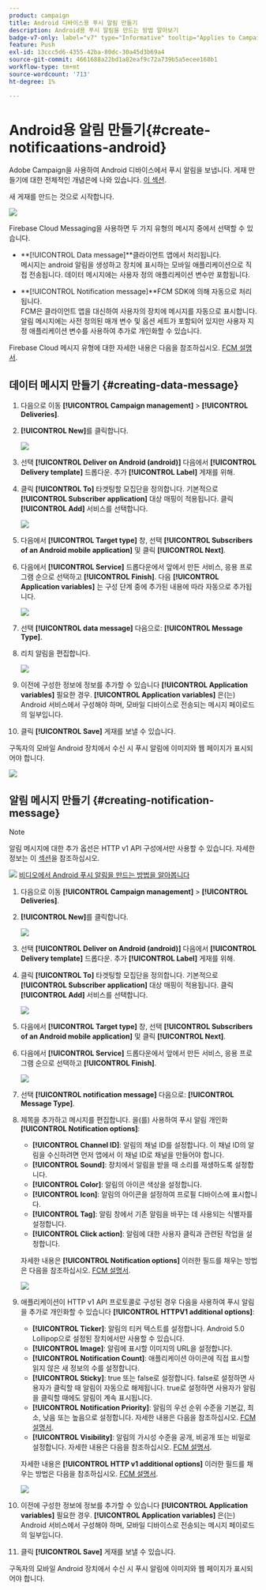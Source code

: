 ```yaml
---
product: campaign
title: Android 디바이스용 푸시 알림 만들기
description: Android용 푸시 알림을 만드는 방법 알아보기
badge-v7-only: label="v7" type="Informative" tooltip="Applies to Campaign Classic v7 only"
feature: Push
exl-id: 13ccc5d6-4355-42ba-80dc-30a45d3b69a4
source-git-commit: 4661688a22bd1a82eaf9c72a739b5a5ecee168b1
workflow-type: tm+mt
source-wordcount: '713'
ht-degree: 1%

---
```


# Android용 알림 만들기{#create-notificaations-android}



Adobe Campaign을 사용하여 Android 디바이스에서 푸시 알림을 보냅니다. 게재 만들기에 대한 전체적인 개념은에 나와 있습니다. [이 섹션](steps-about-delivery-creation-steps.md).

새 게재를 만드는 것으로 시작합니다.

![](assets/nmac_delivery_1.png)

Firebase Cloud Messaging을 사용하면 두 가지 유형의 메시지 중에서 선택할 수 있습니다.

* **[!UICONTROL Data message]**클라이언트 앱에서 처리됩니다.
   <br>메시지는 android 알림을 생성하고 장치에 표시하는 모바일 애플리케이션으로 직접 전송됩니다. 데이터 메시지에는 사용자 정의 애플리케이션 변수만 포함됩니다.

* **[!UICONTROL Notification message]**FCM SDK에 의해 자동으로 처리됩니다.
   <br> FCM은 클라이언트 앱을 대신하여 사용자의 장치에 메시지를 자동으로 표시합니다. 알림 메시지에는 사전 정의된 매개 변수 및 옵션 세트가 포함되어 있지만 사용자 지정 애플리케이션 변수를 사용하여 추가로 개인화할 수 있습니다.

Firebase Cloud 메시지 유형에 대한 자세한 내용은 다음을 참조하십시오. [FCM 설명서](https://firebase.google.com/docs/cloud-messaging/concept-options#notifications_and_data_messages).

## 데이터 메시지 만들기 {#creating-data-message}

1. 다음으로 이동 **[!UICONTROL Campaign management]** > **[!UICONTROL Deliveries]**.

1. **[!UICONTROL New]**&#x200B;를 클릭합니다.

   ![](assets/nmac_android_3.png)

1. 선택 **[!UICONTROL Deliver on Android (android)]** 다음에서 **[!UICONTROL Delivery template]** 드롭다운. 추가 **[!UICONTROL Label]** 게재를 위해.

1. 클릭 **[!UICONTROL To]** 타겟팅할 모집단을 정의합니다. 기본적으로 **[!UICONTROL Subscriber application]** 대상 매핑이 적용됩니다. 클릭 **[!UICONTROL Add]** 서비스를 선택합니다.

   ![](assets/nmac_android_7.png)

1. 다음에서 **[!UICONTROL Target type]** 창, 선택 **[!UICONTROL Subscribers of an Android mobile application]** 및 클릭 **[!UICONTROL Next]**.

1. 다음에서 **[!UICONTROL Service]** 드롭다운에서 앞에서 만든 서비스, 응용 프로그램 순으로 선택하고 **[!UICONTROL Finish]**.
다음 **[!UICONTROL Application variables]** 는 구성 단계 중에 추가된 내용에 따라 자동으로 추가됩니다.

   ![](assets/nmac_android_6.png)

1. 선택 **[!UICONTROL data message]** 다음으로: **[!UICONTROL Message Type]**.

1. 리치 알림을 편집합니다.

   ![](assets/nmac_android_5.png)

1. 이전에 구성한 정보에 정보를 추가할 수 있습니다 **[!UICONTROL Application variables]** 필요한 경우. **[!UICONTROL Application variables]** 은(는) Android 서비스에서 구성해야 하며, 모바일 디바이스로 전송되는 메시지 페이로드의 일부입니다.

1. 클릭 **[!UICONTROL Save]** 게재를 보낼 수 있습니다.

구독자의 모바일 Android 장치에서 수신 시 푸시 알림에 이미지와 웹 페이지가 표시되어야 합니다.

![](assets/nmac_android_4.png)

## 알림 메시지 만들기 {#creating-notification-message}

>[!NOTE]
>
>알림 메시지에 대한 추가 옵션은 HTTP v1 API 구성에서만 사용할 수 있습니다. 자세한 정보는 이 [섹션](configuring-the-mobile-application-android.md#android-service-httpv1)을 참조하십시오.

![](assets/do-not-localize/how-to-video.png) [비디오에서 Android 푸시 알림을 만드는 방법을 알아봅니다](https://experienceleague.adobe.com/docs/campaign-classic-learn/getting-started-with-push-notifications-for-android/configuring-and-sending-push-notifications.html#additional-resources)

1. 다음으로 이동 **[!UICONTROL Campaign management]** > **[!UICONTROL Deliveries]**.

1. **[!UICONTROL New]**&#x200B;를 클릭합니다.

   ![](assets/nmac_android_3.png)

1. 선택 **[!UICONTROL Deliver on Android (android)]** 다음에서 **[!UICONTROL Delivery template]** 드롭다운. 추가 **[!UICONTROL Label]** 게재를 위해.

1. 클릭 **[!UICONTROL To]** 타겟팅할 모집단을 정의합니다. 기본적으로 **[!UICONTROL Subscriber application]** 대상 매핑이 적용됩니다. 클릭 **[!UICONTROL Add]** 서비스를 선택합니다.

   ![](assets/nmac_android_7.png)

1. 다음에서 **[!UICONTROL Target type]** 창, 선택 **[!UICONTROL Subscribers of an Android mobile application]** 및 클릭 **[!UICONTROL Next]**.

1. 다음에서 **[!UICONTROL Service]** 드롭다운에서 앞에서 만든 서비스, 응용 프로그램 순으로 선택하고 **[!UICONTROL Finish]**.

   ![](assets/nmac_android_6.png)

1. 선택 **[!UICONTROL notification message]** 다음으로: **[!UICONTROL Message Type]**.

1. 제목을 추가하고 메시지를 편집합니다. 을(를) 사용하여 푸시 알림 개인화 **[!UICONTROL Notification options]**:

   * **[!UICONTROL Channel ID]**: 알림의 채널 ID를 설정합니다. 이 채널 ID의 알림을 수신하려면 먼저 앱에서 이 채널 ID로 채널을 만들어야 합니다.
   * **[!UICONTROL Sound]**: 장치에서 알림을 받을 때 소리를 재생하도록 설정합니다.
   * **[!UICONTROL Color]**: 알림의 아이콘 색상을 설정합니다.
   * **[!UICONTROL Icon]**: 알림의 아이콘을 설정하여 프로필 디바이스에 표시합니다.
   * **[!UICONTROL Tag]**: 알림 창에서 기존 알림을 바꾸는 데 사용되는 식별자를 설정합니다.
   * **[!UICONTROL Click action]**: 알림에 대한 사용자 클릭과 관련된 작업을 설정합니다.

   자세한 내용은 **[!UICONTROL Notification options]** 이러한 필드를 채우는 방법은 다음을 참조하십시오. [FCM 설명서](https://firebase.google.com/docs/reference/fcm/rest/v1/projects.messages#androidnotification).

   ![](assets/nmac_android_8.png)

1. 애플리케이션이 HTTP v1 API 프로토콜로 구성된 경우 다음을 사용하여 푸시 알림을 추가로 개인화할 수 있습니다 **[!UICONTROL HTTPV1 additional options]**:

   * **[!UICONTROL Ticker]**: 알림의 티커 텍스트를 설정합니다. Android 5.0 Lollipop으로 설정된 장치에서만 사용할 수 있습니다.
   * **[!UICONTROL Image]**: 알림에 표시할 이미지의 URL을 설정합니다.
   * **[!UICONTROL Notification Count]**: 애플리케이션 아이콘에 직접 표시할 읽지 않은 새 정보의 수를 설정합니다.
   * **[!UICONTROL Sticky]**: true 또는 false로 설정합니다. false로 설정하면 사용자가 클릭할 때 알림이 자동으로 해제됩니다. true로 설정하면 사용자가 알림을 클릭할 때에도 알림이 계속 표시됩니다.
   * **[!UICONTROL Notification Priority]**: 알림의 우선 순위 수준을 기본값, 최소, 낮음 또는 높음으로 설정합니다. 자세한 내용은 다음을 참조하십시오. [FCM 설명서](https://firebase.google.com/docs/reference/fcm/rest/v1/projects.messages#NotificationPriority).
   * **[!UICONTROL Visibility]**: 알림의 가시성 수준을 공개, 비공개 또는 비밀로 설정합니다. 자세한 내용은 다음을 참조하십시오. [FCM 설명서](https://firebase.google.com/docs/reference/fcm/rest/v1/projects.messages#visibility).

   자세한 내용은 **[!UICONTROL HTTP v1 additional options]** 이러한 필드를 채우는 방법은 다음을 참조하십시오. [FCM 설명서](https://firebase.google.com/docs/reference/fcm/rest/v1/projects.messages#androidnotification).

   ![](assets/nmac_android_9.png)

1. 이전에 구성한 정보에 정보를 추가할 수 있습니다 **[!UICONTROL Application variables]** 필요한 경우. **[!UICONTROL Application variables]** 은(는) Android 서비스에서 구성해야 하며, 모바일 디바이스로 전송되는 메시지 페이로드의 일부입니다.

1. 클릭 **[!UICONTROL Save]** 게재를 보낼 수 있습니다.

구독자의 모바일 Android 장치에서 수신 시 푸시 알림에 이미지와 웹 페이지가 표시되어야 합니다.
